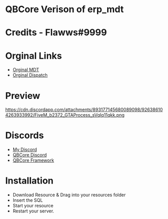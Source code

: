 # QBCore Verison of erp_mdt
# Credits - Flawws#9999


# Orginal Links
- [Orginal MDT](https://github.com/FlawwsX/erp_mdt)
- [Orginal Dispatch](https://github.com/FlawwsX/erp_dispatch)
# Preview
https://cdn.discordapp.com/attachments/893177145680089098/926386104263933992/FiveM_b2372_GTAProcess_sVqIq11qkk.png

# Discords
* [My Discord](https://discord.gg/MeBxzrGtyY)
* [QBCore Discord](discord.gg/qbcore)
* [QBCore Framework](https://github.com/qbcore-framework)


# Installation
- Download Resource & Drag into your resources folder
- Insert the SQL
- Start your resource
- Restart your server.
